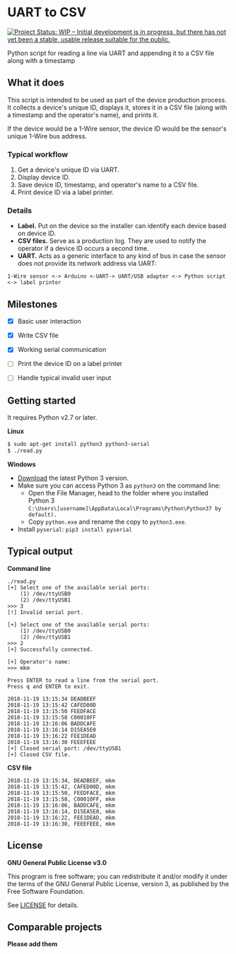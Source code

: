 # UART to CSV

[![Project Status: WIP – Initial development is in progress, but there has not yet been a stable, usable release suitable for the public.](https://www.repostatus.org/badges/latest/wip.svg)](https://www.repostatus.org/#wip "Project Status: WIP – Initial development is in progress, but there has not yet been a stable, usable release suitable for the public.")

Python script for reading a line via UART and appending it to a CSV file along with a timestamp


## What it does

This script is intended to be used as part of the device production process.
It collects a device's unique ID, displays it, stores it in a CSV file (along with a timestamp and the operator's name), and prints it.

If the device would be a 1-Wire sensor, the device ID would be the sensor's unique 1-Wire bus address.

### Typical workflow
1. Get a device's unique ID via UART.
2. Display device ID.
3. Save device ID, timestamp, and operator's name to a CSV file.
4. Print device ID via a label printer.

### Details
* **Label.** Put on the device so the installer can identify each device based on device ID.
* **CSV files.** Serve as a production log. They are used to notify the operator if a device ID occurs a second time.
* **UART.** Acts as a generic interface to any kind of bus in case the sensor does not provide its network address via UART:
```text
1-Wire sensor <-> Arduino <-UART-> UART/USB adapter <-> Python script <-> label printer
```

## Milestones
* [X] Basic user interaction
* [X] Write CSV file
* [X] Working serial communication
* [ ] Print the device ID on a label printer
* [ ] Handle typical invalid user input


## Getting started
It requires Python v2.7 or later.

**Linux**
```bash
$ sudo apt-get install python3 python3-serial
$ ./read.py
```

**Windows**
* [Download](https://www.python.org/downloads/windows/) the latest Python 3 version.
* Make sure you can access Python 3 as `python3` on the command line:
  * Open the File Manager, head to the folder where you installed Python 3  
  `C:\Users\[username]\AppData\Local\Programs\Python\Python37 by default).`
  * Copy `python.exe` and rename the copy to `python3.exe`.
* Install `pyserial`: `pip3 install pyserial`


## Typical output

**Command line**
```text
./read.py
[+] Select one of the available serial ports:
    (1) /dev/ttyUSB0
    (2) /dev/ttyUSB1
>>> 3
[!] Invalid serial port.

[+] Select one of the available serial ports:
    (1) /dev/ttyUSB0
    (2) /dev/ttyUSB1
>>> 2
[+] Successfully connected.

[+] Operator's name:
>>> mkm

Press ENTER to read a line from the serial port.
Press q and ENTER to exit.

2018-11-19 13:15:34 DEADBEEF
2018-11-19 13:15:42 CAFED00D
2018-11-19 13:15:50 FEEDFACE
2018-11-19 13:15:58 C00010FF
2018-11-19 13:16:06 BADDCAFE
2018-11-19 13:16:14 D15EA5E0
2018-11-19 13:16:22 FEE1DEAD
2018-11-19 13:16:30 FEEEFEEE
[+] Closed serial port: /dev/ttyUSB1
[+] Closed CSV file.
```

**CSV file**
```text
2018-11-19 13:15:34, DEADBEEF, mkm
2018-11-19 13:15:42, CAFED00D, mkm
2018-11-19 13:15:50, FEEDFACE, mkm
2018-11-19 13:15:58, C00010FF, mkm
2018-11-19 13:16:06, BADDCAFE, mkm
2018-11-19 13:16:14, D15EA5E0, mkm
2018-11-19 13:16:22, FEE1DEAD, mkm
2018-11-19 13:16:30, FEEEFEEE, mkm
```


## License

**GNU General Public License v3.0**

This program is free software; you can redistribute it and/or modify it under the terms of the GNU General Public License, version 3, as published by the Free Software Foundation.

See [LICENSE](LICENSE) for details.


## Comparable projects
**Please add them**

